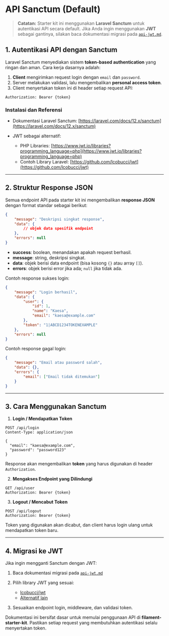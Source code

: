 # API Sanctum (Default)

> **Catatan:** Starter kit ini menggunakan **Laravel Sanctum** untuk autentikasi API secara default.
> Jika Anda ingin menggunakan **JWT** sebagai gantinya, silakan baca dokumentasi migrasi pada [`api-jwt.md`](./api-jwt.md).

## 1. Autentikasi API dengan Sanctum

Laravel Sanctum menyediakan sistem **token-based authentication** yang ringan dan aman. Cara kerja dasarnya adalah:

1. **Client** mengirimkan request login dengan `email` dan `password`.
2. Server melakukan validasi, lalu mengembalikan **personal access token**.
3. Client menyertakan token ini di header setiap request API:

```http
Authorization: Bearer {token}
```

### Instalasi dan Referensi

-   Dokumentasi Laravel Sanctum: [https://laravel.com/docs/12.x/sanctum](https://laravel.com/docs/12.x/sanctum)
-   JWT sebagai alternatif:

    -   PHP Libraries: [https://www.jwt.io/libraries?programming_language=php](https://www.jwt.io/libraries?programming_language=php)
    -   Contoh Library Laravel: [https://github.com/lcobucci/jwt](https://github.com/lcobucci/jwt)

---

## 2. Struktur Response JSON

Semua endpoint API pada starter kit ini mengembalikan **response JSON** dengan format standar sebagai berikut:

```json
{
    "message": "Deskripsi singkat response",
    "data": {
        // objek data spesifik endpoint
    },
    "errors": null
}
```

-   **success**: boolean, menandakan apakah request berhasil.
-   **message**: string, deskripsi singkat.
-   **data**: objek berisi data endpoint (bisa kosong `{}` atau array `[]`).
-   **errors**: objek berisi error jika ada; `null` jika tidak ada.

Contoh response sukses login:

```json
{
    "message": "Login berhasil",
    "data": {
        "user": {
            "id": 1,
            "name": "Kaesa",
            "email": "kaesa@example.com"
        },
        "token": "1|ABCD1234TOKENEXAMPLE"
    },
    "errors": null
}
```

Contoh response gagal login:

```json
{
    "message": "Email atau password salah",
    "data": {},
    "errors": {
        "email": ["Email tidak ditemukan"]
    }
}
```

---

## 3. Cara Menggunakan Sanctum

1. **Login / Mendapatkan Token**

```http
POST /api/login
Content-Type: application/json

{
  "email": "kaesa@example.com",
  "password": "password123"
}
```

Response akan mengembalikan **token** yang harus digunakan di header `Authorization`.

2. **Mengakses Endpoint yang Dilindungi**

```http
GET /api/user
Authorization: Bearer {token}
```

3. **Logout / Mencabut Token**

```http
POST /api/logout
Authorization: Bearer {token}
```

Token yang digunakan akan dicabut, dan client harus login ulang untuk mendapatkan token baru.

---

## 4. Migrasi ke JWT

Jika ingin mengganti Sanctum dengan JWT:

1. Baca dokumentasi migrasi pada [`api-jwt.md`](/filament-starter-kit/main/api-jwt.md)
2. Pilih library JWT yang sesuai:

    - [lcobucci/jwt](https://github.com/lcobucci/jwt)
    - [Alternatif lain](https://www.jwt.io/libraries?programming_language=php)

3. Sesuaikan endpoint login, middleware, dan validasi token.

Dokumentasi ini bersifat dasar untuk memulai penggunaan API di **filament-starter-kit**. Pastikan setiap request yang membutuhkan autentikasi selalu menyertakan token.
